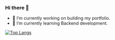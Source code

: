 ### Hi there 👋
- 🔭 I’m currently working on building my portfolio.
- 🌱 I’m currently learning Backend development.

[![Top Langs](https://github-readme-stats.vercel.app/api/top-langs/?username=Annas03&hide=css,html)](https://github.com/anuraghazra/github-readme-stats)
<!--
**Annas03/Annas03** is a ✨ _special_ ✨ repository because its `README.md` (this file) appears on your GitHub profile.

Here are some ideas to get you started:

- 🔭 I’m currently working on ...
- 🌱 I’m currently learning ...
- 👯 I’m looking to collaborate on ...
- 🤔 I’m looking for help with ...
- 💬 Ask me about ...
- 📫 How to reach me: ...
- 😄 Pronouns: ...
- ⚡ Fun fact: ...
-->

